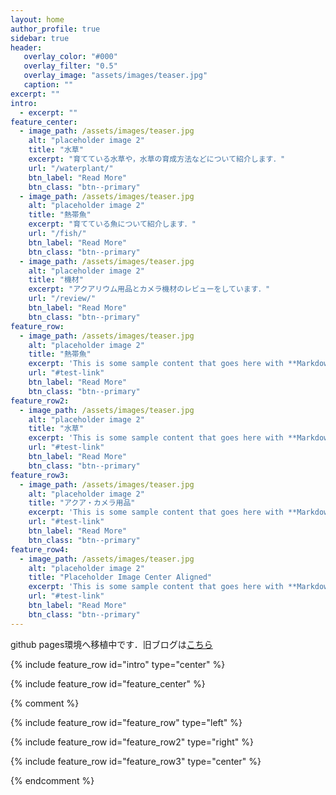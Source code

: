 ```yaml
---
layout: home
author_profile: true
sidebar: true
header:
   overlay_color: "#000"
   overlay_filter: "0.5"
   overlay_image: "assets/images/teaser.jpg"
   caption: "" 
excerpt: ""
intro:
  - excerpt: ""
feature_center:
  - image_path: /assets/images/teaser.jpg
    alt: "placeholder image 2"
    title: "水草"
    excerpt: "育てている水草や，水草の育成方法などについて紹介します．"
    url: "/waterplant/"
    btn_label: "Read More"
    btn_class: "btn--primary"
  - image_path: /assets/images/teaser.jpg
    alt: "placeholder image 2"
    title: "熱帯魚"
    excerpt: "育てている魚について紹介します．"
    url: "/fish/"
    btn_label: "Read More"
    btn_class: "btn--primary"
  - image_path: /assets/images/teaser.jpg
    alt: "placeholder image 2"
    title: "機材"
    excerpt: "アクアリウム用品とカメラ機材のレビューをしています．"
    url: "/review/"
    btn_label: "Read More"
    btn_class: "btn--primary"
feature_row:
  - image_path: /assets/images/teaser.jpg
    alt: "placeholder image 2"
    title: "熱帯魚"
    excerpt: 'This is some sample content that goes here with **Markdown** formatting. Left aligned with `type="left"`'
    url: "#test-link"
    btn_label: "Read More"
    btn_class: "btn--primary"
feature_row2:
  - image_path: /assets/images/teaser.jpg
    alt: "placeholder image 2"
    title: "水草"
    excerpt: 'This is some sample content that goes here with **Markdown** formatting. Left aligned with `type="left"`'
    url: "#test-link"
    btn_label: "Read More"
    btn_class: "btn--primary"
feature_row3:
  - image_path: /assets/images/teaser.jpg
    alt: "placeholder image 2"
    title: "アクア・カメラ用品"
    excerpt: 'This is some sample content that goes here with **Markdown** formatting. Right aligned with `type="right"`'
    url: "#test-link"
    btn_label: "Read More"
    btn_class: "btn--primary"
feature_row4:
  - image_path: /assets/images/teaser.jpg
    alt: "placeholder image 2"
    title: "Placeholder Image Center Aligned"
    excerpt: 'This is some sample content that goes here with **Markdown** formatting. Centered with `type="center"`'
    url: "#test-link"
    btn_label: "Read More"
    btn_class: "btn--primary"
---
```



github pages環境へ移植中です．旧ブログは[こちら](https://diracconstant6582evs.blog.fc2.com/)


{% include feature_row id="intro" type="center" %}

{% include feature_row id="feature_center" %}

{% comment %}

{% include feature_row id="feature_row" type="left" %}

{% include feature_row id="feature_row2" type="right" %}

{% include feature_row id="feature_row3" type="center" %}

{% endcomment %}



